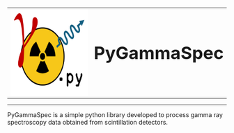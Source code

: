 <table border="0">
 <tr>
    <td><img src="docs/logo/LogoGammaPy.png" height="200"></td>
    <td><b style="font-size:40px">PyGammaSpec</b></td>
 </tr>
</table>

___

PyGammaSpec is a simple python library developed to process gamma ray spectroscopy data obtained from scintillation detectors.